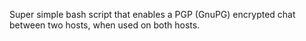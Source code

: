 Super simple bash script that enables a PGP (GnuPG) encrypted chat between two hosts, when used on both hosts.
